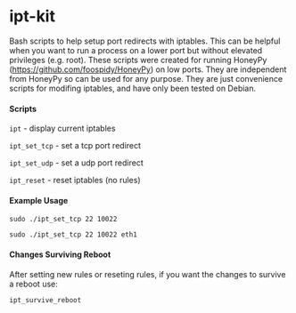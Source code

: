 ipt-kit
=======

Bash scripts to help setup port redirects with iptables. This can be helpful when you want to run a process on a lower port but without elevated privileges (e.g. root). These scripts were created for running HoneyPy (https://github.com/foospidy/HoneyPy) on low ports. They are independent from HoneyPy so can be used for any purpose. They are just convenience scripts for modifing iptables, and have only been tested on Debian.

#### Scripts

`ipt` - display current iptables

`ipt_set_tcp` - set a tcp port redirect

`ipt_set_udp` - set a udp port redirect

`ipt_reset` - reset iptables (no rules)


#### Example Usage

`sudo ./ipt_set_tcp 22 10022`

`sudo ./ipt_set_tcp 22 10022 eth1`

#### Changes Surviving Reboot
After setting new rules or reseting rules, if you want the changes to survive a reboot use:

`ipt_survive_reboot`

